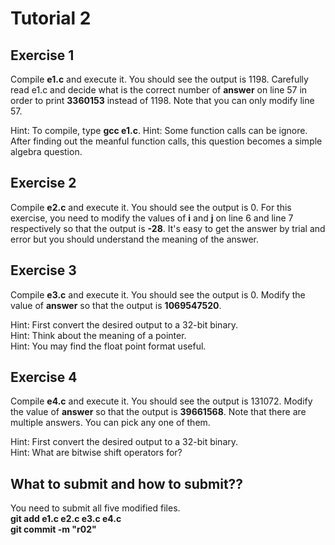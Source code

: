 Tutorial 2
==========

## Exercise 1 
Compile **e1.c** and execute it. You should see the output is 1198. Carefully read e1.c and decide what is the correct number of **answer** on line 57 in order to print **3360153** instead of 1198. Note that you can only modify line 57.

Hint: To compile, type **gcc e1.c**.
Hint: Some function calls can be ignore. After finding out the meanful function calls, this question becomes a simple algebra question.

## Exercise 2
Compile **e2.c** and execute it. You should see the output is 0. For this exercise, you need to modify the values of **i** and **j** on line 6 and line 7 respectively so that the output is **-28**. It's easy to get the answer by trial and error but you should understand the meaning of the answer.

## Exercise 3
Compile **e3.c** and execute it. You should see the output is 0. Modify the value of **answer** so that the output is **1069547520**.

Hint: First convert the desired output to a 32-bit binary.  
Hint: Think about the meaning of a pointer.  
Hint: You may find the float point format useful.

## Exercise 4
Compile **e4.c** and execute it. You should see the output is 131072. Modify the value of **answer** so that the output is **39661568**. Note that there are multiple answers. You can pick any one of them.

Hint: First convert the desired output to a 32-bit binary.  
Hint: What are bitwise shift operators for?

## What to submit and how to submit??
You need to submit all five modified files.  
**git add e1.c e2.c e3.c e4.c**  
**git commit -m "r02"**
